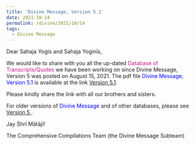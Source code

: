 ```yaml
---
title: 'Divine Message, Version 5.1'
date: 2021-10-14
permalink: /divine/2021/10/14
tags:
  - Divine Message
---
```


<p>
Dear Sahaja Yogis and Sahaja Yoginīs,  
</p>


We would like to share with you all the up-dated <font color="mediumvioletred">Database of Transcripts/Quotes</font> we have been working on since Divine Message, Version 5 was posted on August 15, 2021. The pdf file <font color="blue">Divine Message, Version 5.1</font> is available at the link
<a href="https://drive.google.com/file/d/1YNxqTV-nrpJqJAZsoNRLuTufVrRhe6iL/view?usp=sharing">Version 5.1</a>.

<p>
Please kindly share the link with all our brothers and sisters. 
</p>

For older versions of <font color="blue">Divine Message</font> and of other databases, please see <a href="https://seven-teams.github.io/divine/2021/08/15"> Version 5 </a>. 

Jay Śhrī Mātājī!

The Comprehensive Compilations Team (the Divine Message Subteam)